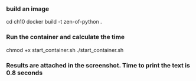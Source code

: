 ### build an image
cd ch10
docker build -t zen-of-python .
### Run the container and calculate the time
chmod +x start_container.sh
./start_container.sh


### Results are attached in the screenshot. Time to print the text is 0.8 seconds